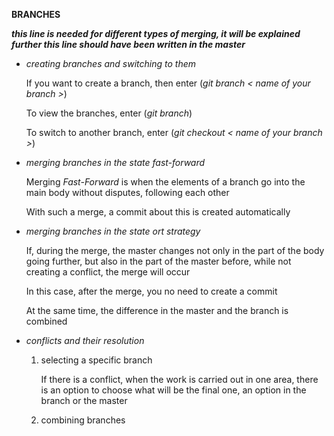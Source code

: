 __BRANCHES__

___this line is needed for different types of merging, it will be explained further
this line should have been written in the master___

* _creating branches and switching to them_

    If you want to create a branch, then enter (_git branch < name of your branch >_)

    To view the branches, enter (_git branch_)  

    To switch to another branch, enter (_git checkout < name of your branch >_)

* _merging branches in the state fast-forward_

    Merging _Fast-Forward_ is when the elements of a branch go into the main body without disputes, following each other

    With such a merge, a commit about this is created automatically

* _merging branches in the state ort strategy_

    If, during the merge, the master changes not only in the part of the body going further, but also in the part of the master before, while not creating a conflict, the merge will occur

    In this case, after the merge, you no need to create a commit

    At the same time, the difference in the master and the branch is combined

* _conflicts and their resolution_

    1. selecting a specific branch

        If there is a conflict, when the work is carried out in one area, there is an option to choose what will be the final one, an option in the branch or the master

    2. combining branches